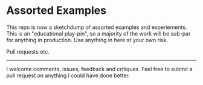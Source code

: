 Assorted Examples
===========
This repo is now a sketchdump of assorted examples and experiements. This is an "educational play-pin", so a majority of the work will be sub-par for anything in production. Use anything in here at your own risk.

Pull requests etc.
***
I welcome comments, issues, feedback and critiques. Feel free to submit a pull request on anything I could have done better.